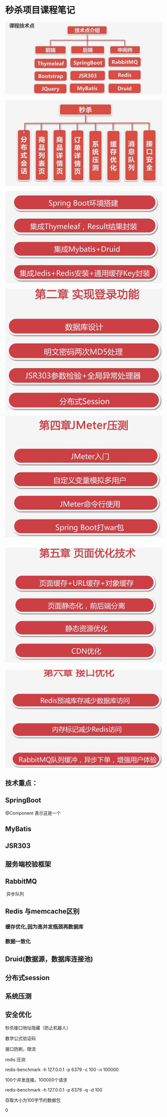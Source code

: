 # 秒杀项目课程笔记

![1555492205218](../images/1555492205218.png)

![1555492377543](../images/1555492377543.png)

![1555492701352](../images/1555492701352.png)

![1555492758700](../images/1555492758700.png)

![1555492831802](../images/1555492831802.png)

## ![1555492889920](../images/1555492889920.png)

![1555492913189](../images/1555492913189.png)



## 技术重点：

## SpringBoot

@Component 表示这是一个

## MyBatis



## JSR303



## 服务端校验框架



## RabbitMQ

​	异步队列

## Redis 与memcache区别

### 	缓存优化,因为高并发瓶颈再数据库

### 	数据一致化

## Druid(数据源，数据库连接池)



## 分布式session



## 系统压测

## 安全优化

秒杀接口地址隐藏（防止机器人）

数学公式验证码

接口防刷，限流





redis 压测

redis-benchmark -h 127.0.0.1 -p 6379 -c 100 -n 100000

100个并发连接。100000个请求

redis-benchmark -h 127.0.0.1 -p 6379 -q -d 100

存取大小为100字节的数据包

0